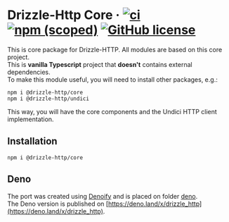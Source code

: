 # Drizzle-Http Core &middot; [![ci](https://github.com/vitorsalgado/drizzle-http/workflows/ci/badge.svg)](https://github.com/vitorsalgado/drizzle-http/actions) [![npm (scoped)](https://img.shields.io/npm/v/@drizzle-http/core)](https://www.npmjs.com/package/@drizzle-http/core) [![GitHub license](https://img.shields.io/badge/license-MIT-blue.svg)](https://github.com/vitorsalgado/drizzle-http/blob/main/LICENSE)

This is core package for Drizzle-HTTP. All modules are based on this core project.  
This is **vanilla Typescript** project that **doesn't** contains external dependencies.  
To make this module useful, you will need to install other packages, e.g.:

```
npm i @drizzle-http/core
npm i @drizzle-http/undici
```

This way, you will have the core components and the Undici HTTP client implementation.

## Installation

```
npm i @drizzle-http/core
```

## Deno

The port was created using [Denoify](https://github.com/garronej/denoify) and is placed on folder [deno](../../deno).  
The Deno version is published on [https://deno.land/x/drizzle_http](https://deno.land/x/drizzle_http).
